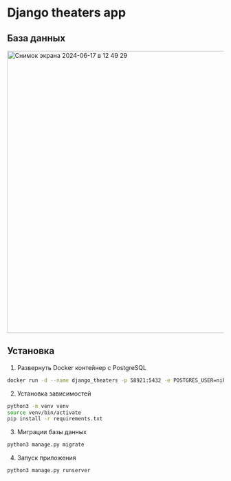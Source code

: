 # Django theaters app

## База данных

<img width="655" alt="Снимок экрана 2024-06-17 в 12 49 29" src="https://github.com/agent-yandex/theaters_django/assets/88597840/4fcd5a90-c1d5-40e0-9dc6-dfb7ce3a3f93">

## Установка

1. Развернуть Docker контейнер с PostgreSQL

```bash
docker run -d --name django_theaters -p 58921:5432 -e POSTGRES_USER=nikita -e POSTGRES_PASSWORD=qwerty postgres:15.5
```

2. Установка зависимостей

```bash
python3 -m venv venv
source venv/bin/activate
pip install -r requirements.txt
```

3. Миграции базы данных

```bash
python3 manage.py migrate
```

4. Запуск приложения

```bash
python3 manage.py runserver
```